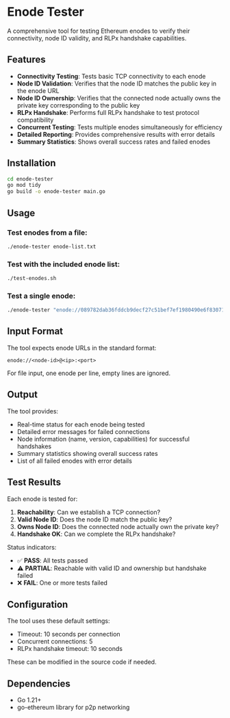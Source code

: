 # Enode Tester

A comprehensive tool for testing Ethereum enodes to verify their connectivity, node ID validity, and RLPx handshake capabilities.

## Features

- **Connectivity Testing**: Tests basic TCP connectivity to each enode
- **Node ID Validation**: Verifies that the node ID matches the public key in the enode URL
- **Node ID Ownership**: Verifies that the connected node actually owns the private key corresponding to the public key
- **RLPx Handshake**: Performs full RLPx handshake to test protocol compatibility
- **Concurrent Testing**: Tests multiple enodes simultaneously for efficiency
- **Detailed Reporting**: Provides comprehensive results with error details
- **Summary Statistics**: Shows overall success rates and failed enodes

## Installation

```bash
cd enode-tester
go mod tidy
go build -o enode-tester main.go
```

## Usage

### Test enodes from a file:
```bash
./enode-tester enode-list.txt
```

### Test with the included enode list:
```bash
./test-enodes.sh
```

### Test a single enode:
```bash
./enode-tester "enode://089782dab36fddcb9decf27c51bef7ef1980490e6f830718eb918236efb553d7de95302fa4fc87aae6623b7f6087697b5eb5e943039c43d7f6417d8aaee2b0e9@5.9.112.59:30303"
```

## Input Format

The tool expects enode URLs in the standard format:
```
enode://<node-id>@<ip>:<port>
```

For file input, one enode per line, empty lines are ignored.

## Output

The tool provides:
- Real-time status for each enode being tested
- Detailed error messages for failed connections
- Node information (name, version, capabilities) for successful handshakes
- Summary statistics showing overall success rates
- List of all failed enodes with error details

## Test Results

Each enode is tested for:
1. **Reachability**: Can we establish a TCP connection?
2. **Valid Node ID**: Does the node ID match the public key?
3. **Owns Node ID**: Does the connected node actually own the private key?
4. **Handshake OK**: Can we complete the RLPx handshake?

Status indicators:
- ✅ **PASS**: All tests passed
- ⚠️ **PARTIAL**: Reachable with valid ID and ownership but handshake failed
- ❌ **FAIL**: One or more tests failed

## Configuration

The tool uses these default settings:
- Timeout: 10 seconds per connection
- Concurrent connections: 5
- RLPx handshake timeout: 10 seconds

These can be modified in the source code if needed.

## Dependencies

- Go 1.21+
- go-ethereum library for p2p networking
